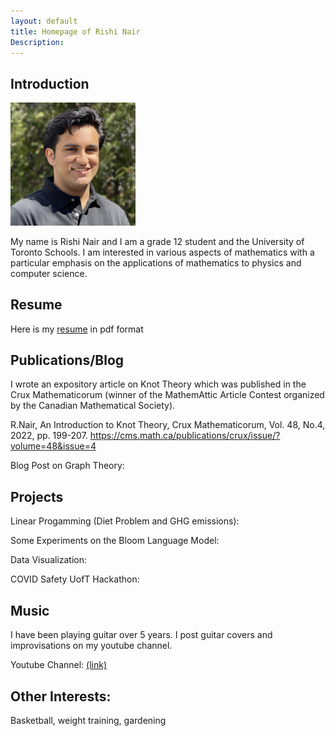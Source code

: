 ```yaml
---
layout: default
title: Homepage of Rishi Nair
Description:
---
```


## Introduction

<img src="https://github.com/rishinair05/rishinair05.github.io/blob/master/IMG_4515%20(1).jpg?raw=true" width="200">

My name is Rishi Nair and I am a grade 12 student and the University of Toronto Schools. I am interested in various aspects of mathematics
with a particular emphasis on the applications of mathematics to physics and computer science.

## Resume

Here is my <a href="https://docs.google.com/gview?url=https://github.com/rishinair05/rishinair05.github.io/raw/master/RishiNair_Resume.pdf">resume</a> in pdf format

## Publications/Blog

I wrote an expository article on Knot Theory which was published in the Crux Mathematicorum (winner of the MathemAttic Article Contest organized by the Canadian Mathematical Society).

R.Nair, An Introduction to Knot Theory, Crux Mathematicorum, Vol. 48, No.4, 2022, pp. 199-207. https://cms.math.ca/publications/crux/issue/?volume=48&issue=4

Blog Post on Graph Theory:

## Projects

Linear Progamming (Diet Problem and GHG emissions):

Some Experiments on the Bloom Language Model:

Data Visualization:

COVID Safety UofT Hackathon:

## Music

I have been playing guitar over 5 years. I post guitar covers and improvisations on my youtube channel.

Youtube Channel: [(link)](https://www.youtube.com/channel/UCPyfFCjcz2fWpirlrTIhRDg/featured)

## Other Interests:

Basketball, weight training, gardening

